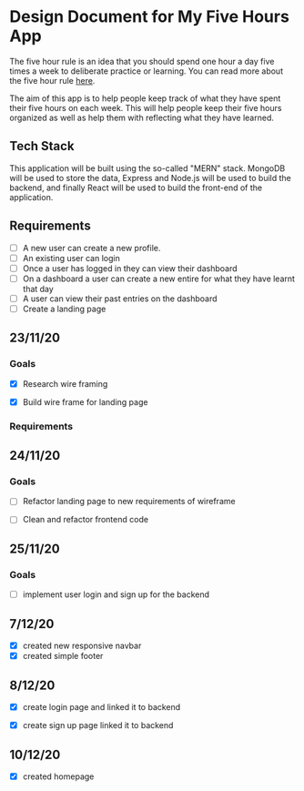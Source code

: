 # Design Document for My Five Hours App
The five hour rule is an idea that you should spend one hour a day five times a week to deliberate practice or learning. You can read more about the five hour rule [here](https://www.tameday.com/the-power-of-the-five-hour-rule/).

The aim of this app is to help people keep track of what they have spent their five hours on each week. This will help people keep their five hours organized as well as help them with reflecting what they have learned.

## Tech Stack

This application will be built using the so-called "MERN" stack. MongoDB will be used to store the data, Express and Node.js will be used to build the backend, and finally React will be used to build the front-end of the application. 


## Requirements 

- [ ] A new user can create a new profile.
- [ ] An existing user can login
- [ ] Once a user has logged in they can view their dashboard
- [ ] On a dashboard a user can create a new entire for what they have learnt that day
- [ ] A user can view their past entries on the dashboard
- [ ] Create a landing page

## 23/11/20

### Goals

- [X] Research wire framing
- [X] Build wire frame for landing page


### Requirements

## 24/11/20

### Goals

- [ ] Refactor landing page to new requirements of wireframe
- [ ] Clean and refactor frontend code


## 25/11/20

### Goals

- [ ] implement user login and sign up for the backend


## 7/12/20

- [X] created new responsive navbar
- [X] created simple footer

## 8/12/20

- [X] create login page and linked it to backend
- [X] create sign up page linked it to backend


## 10/12/20

- [X] created homepage